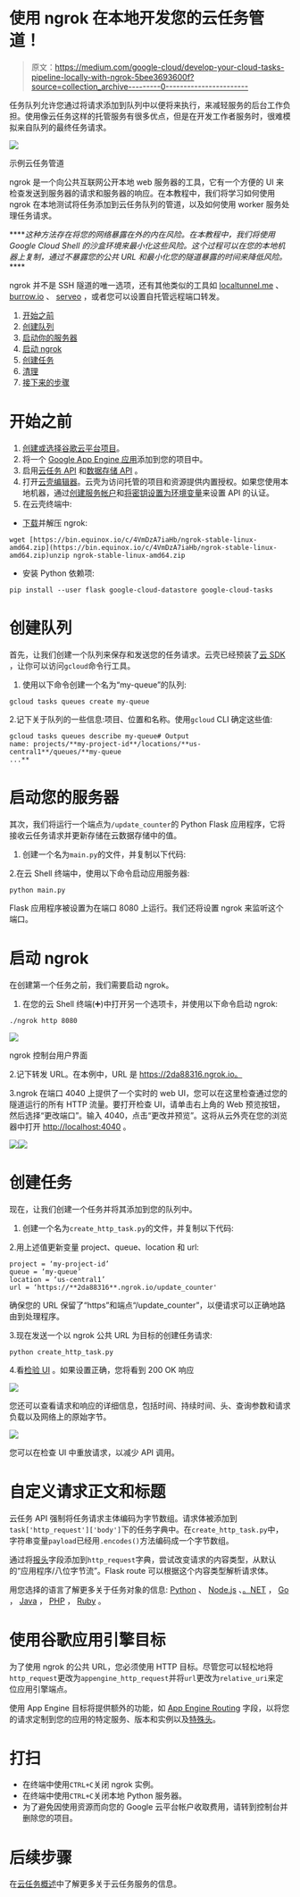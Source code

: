 # 使用 ngrok 在本地开发您的云任务管道！

> 原文：<https://medium.com/google-cloud/develop-your-cloud-tasks-pipeline-locally-with-ngrok-5bee3693600f?source=collection_archive---------0----------------------->

任务队列允许您通过将请求添加到队列中以便将来执行，来减轻服务的后台工作负担。使用像云任务这样的托管服务有很多优点，但是在开发工作者服务时，很难模拟来自队列的最终任务请求。

![](img/220eb809a25d7a19862c4efc157a7466.png)

示例云任务管道

ngrok 是一个向公共互联网公开本地 web 服务器的工具，它有一个方便的 UI 来检查发送到服务器的请求和服务器的响应。在本教程中，我们将学习如何使用 ngrok 在本地测试将任务添加到云任务队列的管道，以及如何使用 worker 服务处理任务请求。

*****这种方法存在将您的网络暴露在外的内在风险。在本教程中，我们将使用 Google Cloud Shell 的沙盒环境来最小化这些风险。这个过程可以在您的本地机器上复制，通过不暴露您的公共 URL 和最小化您的隧道暴露的时间来降低风险。* ****

ngrok 并不是 SSH 隧道的唯一选项，还有其他类似的工具如 [localtunnel.me](https://localtunnel.github.io/www/) 、 [burrow.io](https://burrow.io/) 、 [serveo](https://serveo.net/) ，或者您可以设置自托管远程端口转发。

1.  [开始之前](#b50e)
2.  [创建队列](#a003)
3.  [启动你的服务器](#8497)
4.  [启动 ngrok](#5c84)
5.  [创建任务](#af73)
6.  [清理](#2009)
7.  [接下来的步骤](#83ad)

# 开始之前

1.  [创建或选择谷歌云平台项目](https://console.cloud.google.com/projectselector/appengine/create)。
2.  将一个 [Google App Engine 应用](https://console.cloud.google.com/appengine)添加到您的项目中。
3.  启用[云任务 API](https://console.cloud.google.com/apis/library/cloudtasks.googleapis.com/?q=cloud%20tasks) 和[数据存储 API](https://console.cloud.google.com/apis/library/datastore.googleapis.com?q=datastore) 。
4.  打开[云壳编辑器](https://ssh.cloud.google.com/cloudshell/editor)。云壳为访问托管的项目和资源提供内置授权。如果您使用本地机器，通过[创建服务帐户](https://cloud.google.com/docs/authentication/getting-started#creating_a_service_account)和[将密钥设置为环境变量](https://cloud.google.com/docs/authentication/getting-started#setting_the_environment_variable)来设置 API 的认证。
5.  在云壳终端中:

*   [下载](https://ngrok.com/download)并解压 ngrok:

```
wget [https://bin.equinox.io/c/4VmDzA7iaHb/ngrok-stable-linux-amd64.zip](https://bin.equinox.io/c/4VmDzA7iaHb/ngrok-stable-linux-amd64.zip)unzip ngrok-stable-linux-amd64.zip
```

*   安装 Python 依赖项:

```
pip install --user flask google-cloud-datastore google-cloud-tasks
```

# 创建队列

首先，让我们创建一个队列来保存和发送您的任务请求。云壳已经预装了[云 SDK](https://cloud.google.com/sdk/docs/initializing) ，让你可以访问`gcloud`命令行工具。

1.  使用以下命令创建一个名为“my-queue”的队列:

```
gcloud tasks queues create my-queue
```

2.记下关于队列的一些信息:项目、位置和名称。使用`gcloud` CLI 确定这些值:

```
gcloud tasks queues describe my-queue# Output
name: projects/**my-project-id**/locations/**us-central1**/queues/**my-queue
...**
```

# 启动您的服务器

其次，我们将运行一个端点为`/update_counter`的 Python Flask 应用程序，它将接收云任务请求并更新存储在云数据存储中的值。

1.  创建一个名为`main.py`的文件，并复制以下代码:

2.在云 Shell 终端中，使用以下命令启动应用服务器:

```
python main.py
```

Flask 应用程序被设置为在端口 8080 上运行。我们还将设置 ngrok 来监听这个端口。

# 启动 ngrok

在创建第一个任务之前，我们需要启动 ngrok。

1.  在您的云 Shell 终端(➕)中打开另一个选项卡，并使用以下命令启动 ngrok:

```
./ngrok http 8080
```

![](img/d43aba36d947bfd6ed2bb432aba62975.png)

ngrok 控制台用户界面

2.记下转发 URL。在本例中，URL 是 https://2da88316.ngrok.io。

3.ngrok 在端口 4040 上提供了一个实时的 web UI，您可以在这里检查通过您的隧道运行的所有 HTTP 流量。要打开检查 UI，请单击右上角的 Web 预览按钮，然后选择“更改端口”。输入 4040，点击“更改并预览”。这将从云外壳在您的浏览器中打开 [http://localhost:4040](http://localhost:4040/) 。

![](img/8668882ec7f1dd80014b3d61cc72e4f8.png)![](img/93d6d32b994410da99c2f9a195e5ea7d.png)

# 创建任务

现在，让我们创建一个任务并将其添加到您的队列中。

1.  创建一个名为`create_http_task.py`的文件，并复制以下代码:

2.用上述值更新变量 project、queue、location 和 url:

```
project = ‘my-project-id’
queue = ‘my-queue’
location = ‘us-central1’
url = ‘https://**2da88316**.ngrok.io/update_counter'
```

确保您的 URL 保留了“https”和端点“/update_counter”，以便请求可以正确地路由到处理程序。

3.现在发送一个以 ngrok 公共 URL 为目标的创建任务请求:

```
python create_http_task.py
```

4.看[检验 UI](http://localhost:4040) 。如果设置正确，您将看到 200 OK 响应

![](img/164608c25e01c0630b049ceafab840d2.png)

您还可以查看请求和响应的详细信息，包括时间、持续时间、头、查询参数和请求负载以及网络上的原始字节。

![](img/228ebeb2174c3205df6de8ad916f53a4.png)

您可以在检查 UI 中重放请求，以减少 API 调用。

# 自定义请求正文和标题

云任务 API 强制将任务请求主体编码为字节数组。请求体被添加到`task['http_request']['body']`下的任务字典中。在`create_http_task.py`中，字符串变量`payload`已经用`.encodes()`方法编码成一个字节数组。

通过将[报头](https://googleapis.github.io/google-cloud-python/latest/tasks/gapic/v2beta3/types.html#google.cloud.tasks_v2beta3.types.HttpRequest.headers)字段添加到`http_request`字典，尝试改变请求的内容类型，从默认的“应用程序/八位字节流”。Flask route 可以根据这个内容类型解析请求体。

用您选择的语言了解更多关于任务对象的信息: [Python](https://googleapis.github.io/google-cloud-python/latest/tasks/gapic/v2/types.html#google.cloud.tasks_v2.types.Task) 、 [Node.js](https://googleapis.dev/nodejs/tasks/latest/google.cloud.tasks.v2.html#.Task) 、[。NET](https://googleapis.github.io/google-cloud-dotnet/docs/Google.Cloud.Tasks.V2/api/Google.Cloud.Tasks.V2.Task.html) ， [Go](https://godoc.org/google.golang.org/genproto/googleapis/cloud/tasks/v2#Task) ， [Java](https://googleapis.dev/java/google-api-grpc/latest/com/google/cloud/tasks/v2/Task.html) ， [PHP](https://googleapis.github.io/google-cloud-php/#/docs/google-cloud/v0.105.0/tasks/v2/task) ， [Ruby](http://googleapis.github.io/google-cloud-ruby/docs/google-cloud-tasks/latest/Google/Cloud/Tasks/V2/Task.html) 。

# 使用谷歌应用引擎目标

为了使用 ngrok 的公共 URL，您必须使用 HTTP 目标。尽管您可以轻松地将`http_request`更改为`appengine_http_request`并将`url`更改为`relative_uri`来定位应用引擎端点。

使用 App Engine 目标将提供额外的功能，如 [App Engine Routing](https://googleapis.github.io/google-cloud-python/latest/tasks/gapic/v2beta3/types.html#google.cloud.tasks_v2beta3.types.AppEngineHttpRequest.app_engine_routing) 字段，以将您的请求定制到您的应用的特定服务、版本和实例以及[特殊头](https://cloud.google.com/tasks/docs/creating-appengine-handlers#reading_request_headers)。

# 打扫

*   在终端中使用`CTRL+C`关闭 ngrok 实例。
*   在终端中使用`CTRL+C`关闭本地 Python 服务器。
*   为了避免因使用资源而向您的 Google 云平台帐户收取费用，请转到控制台并删除您的项目。

# 后续步骤

在[云任务概述](https://cloud.google.com/tasks/docs/dual-overview)中了解更多关于云任务服务的信息。